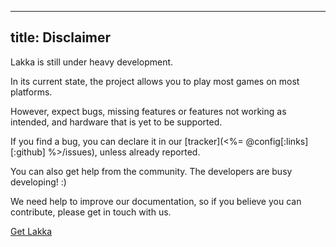 -----
title: Disclaimer
-----

Lakka is still under heavy development.

In its current state, the project allows you to play most games on most platforms.

However, expect bugs, missing features or features not working as intended, and hardware that is yet to be supported.

If you find a bug, you can declare it in our [tracker](<%= @config[:links][:github] %>/issues), unless already reported.

You can also get help from the community. The developers are busy developing! :)

We need help to improve our documentation, so if you believe you can contribute, please get in touch with us.

<p class="dl"><a href="/get" class="button">Get Lakka</a></p>
